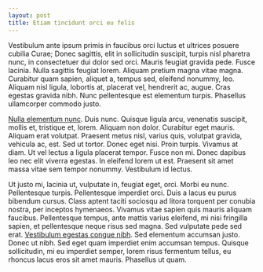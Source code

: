 ```yaml
---
layout: post
title: Etiam tincidunt orci eu felis
---
```


Vestibulum ante ipsum primis in faucibus orci luctus et ultrices posuere cubilia Curae; Donec sagittis, elit in sollicitudin suscipit, turpis nisl pharetra nunc, in consectetuer dui dolor sed orci. Mauris feugiat gravida pede. Fusce lacinia. Nulla sagittis feugiat lorem. Aliquam pretium magna vitae magna. Curabitur quam sapien, aliquet a, tempus sed, eleifend nonummy, leo. Aliquam nisl ligula, lobortis at, placerat vel, hendrerit ac, augue. Cras egestas gravida nibh. Nunc pellentesque est elementum turpis. Phasellus ullamcorper commodo justo. 

[Nulla elementum nunc](http://google.com). Duis nunc. Quisque ligula arcu, venenatis suscipit, mollis et, tristique et, lorem. Aliquam non dolor. Curabitur eget mauris. Aliquam erat volutpat. Praesent metus nisl, varius quis, volutpat gravida, vehicula ac, est. Sed ut tortor. Donec eget nisi. Proin turpis. Vivamus at diam. Ut vel lectus a ligula placerat tempor. Fusce non mi. Donec dapibus leo nec elit viverra egestas. In eleifend lorem ut est. Praesent sit amet massa vitae sem tempor nonummy. Vestibulum id lectus. 

Ut justo mi, lacinia ut, vulputate in, feugiat eget, orci. Morbi eu nunc. Pellentesque turpis. Pellentesque imperdiet orci. Duis a lacus eu purus bibendum cursus. Class aptent taciti sociosqu ad litora torquent per conubia nostra, per inceptos hymenaeos. Vivamus vitae sapien quis mauris aliquam faucibus. Pellentesque tempus, ante mattis varius eleifend, mi nisi fringilla sapien, et pellentesque neque risus sed magna. Sed vulputate pede sed erat. [Vestibulum egestas congue nibh](http://google.com). Sed elementum accumsan justo. Donec ut nibh. Sed eget quam imperdiet enim accumsan tempus. Quisque sollicitudin, mi eu imperdiet semper, lorem risus fermentum tellus, eu rhoncus lacus eros sit amet mauris. Phasellus ut quam. 